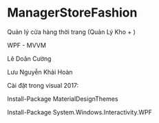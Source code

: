 ﻿# ManagerStoreFashion
Quản lý cửa hàng thời trang (Quản Lý Kho + )

WPF - MVVM 

Lê Doãn Cường

Lưu Nguyễn Khải Hoàn


Cài đặt trong visual 2017:

Install-Package MaterialDesignThemes

Install-Package System.Windows.Interactivity.WPF
